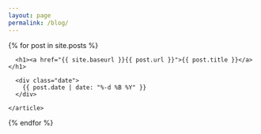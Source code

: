 ```yaml
---
layout: page
permalink: /blog/
---
```

<div class="blogposts">
  {% for post in site.posts %}
    <article class="post">

      <h1><a href="{{ site.baseurl }}{{ post.url }}">{{ post.title }}</a></h1>

      <div class="date">
      	{{ post.date | date: "%-d %B %Y" }}
      </div>
      
    </article>
  {% endfor %}
</div>